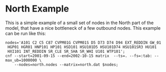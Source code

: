 # North Example

This is a simple example of a small set of nodes in the North part of the model, that have a nice bottleneck of a few outbound nodes.  This example can be run like this:

```{bash}
nodes='A101 C2 C5 C87 CVPM01G CVPM01S D5 D73 D74 D94 EXT_REDDIN GW_01
 HGP01 HGR01 HNP101 HP101 HSD101 HSU101D5 HSU101D74 HSU101SR3 HU101
 HXI101 INT_REDDIN SR_CLE SR_SHA SR_WHI U101 WTP101';
cnf --start=2001-09-15 --end=2002-10-15 matrix  --ts=. --fs=:tab: --max_ub=1000000 \
    --nodes=north.nodes --matrix=north.dat $nodes; 
```
